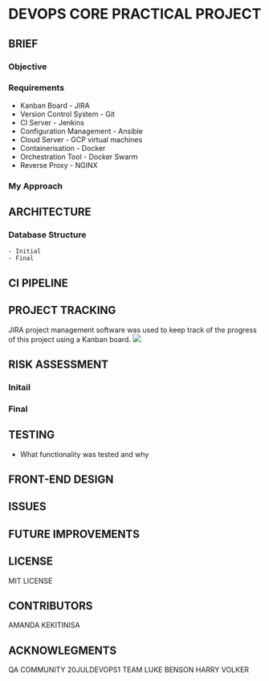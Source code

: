 # DEVOPS CORE PRACTICAL PROJECT

## BRIEF
### Objective

### Requirements
- Kanban Board - JIRA
- Version Control System - Git
- CI Server - Jenkins
- Configuration Management - Ansible
- Cloud Server - GCP virtual machines
- Containerisation - Docker
- Orchestration Tool - Docker Swarm
- Reverse Proxy - NGINX
### My Approach

## ARCHITECTURE
### Database Structure
    - Initial
    - Final

## CI PIPELINE
###

## PROJECT TRACKING
JIRA project management software was used to keep track of the progress of this project using a Kanban board.
![](https://github.com/K1610174/QA-SFIA2/images/.png)
## RISK ASSESSMENT
### Initail
### Final

## TESTING 
  - What functionality was tested and why

## FRONT-END DESIGN

## ISSUES

## FUTURE IMPROVEMENTS

## LICENSE
MIT LICENSE

## CONTRIBUTORS
AMANDA KEKITINISA

## ACKNOWLEGMENTS
QA COMMUNITY
20JULDEVOPS1 TEAM
LUKE BENSON
HARRY VOLKER
